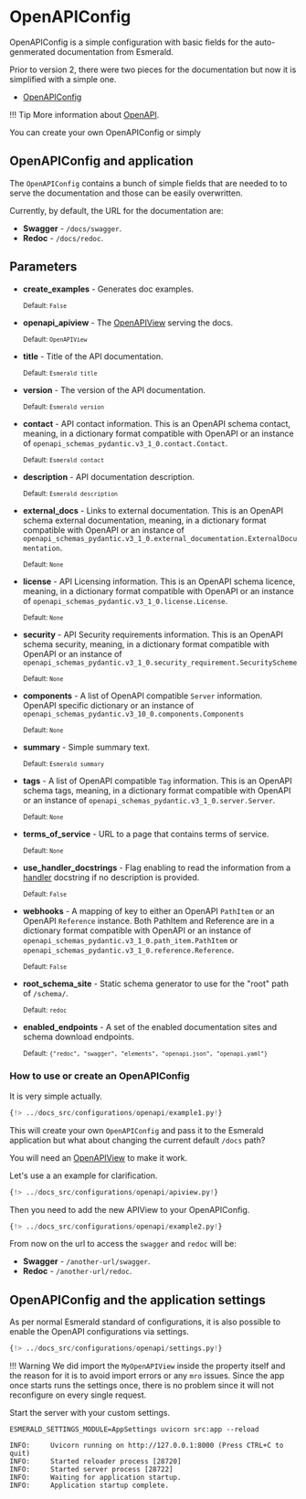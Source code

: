 # OpenAPIConfig

OpenAPIConfig is a simple configuration with basic fields for the auto-genmerated documentation from Esmerald.

Prior to version 2, there were two pieces for the documentation but now it is simplified with a simple
one.

* [OpenAPIConfig](#openapiconfig)

!!! Tip
    More information about
    <a href="https://swagger.io/" target='_blank'>OpenAPI</a>.

You can create your own OpenAPIConfig or simply

## OpenAPIConfig and application

The `OpenAPIConfig` contains a bunch of simple fields that are needed to to serve the documentation
and those can be easily overwritten.

Currently, by default, the URL for the documentation are:

* **Swagger** - `/docs/swagger`.
* **Redoc** - `/docs/redoc`.

## Parameters

* **create_examples** - Generates doc examples.

    <sup>Default: `False`</sup>

* **openapi_apiview** - The [OpenAPIView](./apiview.md) serving the docs.

    <sup>Default: `OpenAPIView`</sup>

* **title** - Title of the API documentation.

    <sup>Default: `Esmerald title`</sup>

* **version** - The version of the API documentation.

    <sup>Default: `Esmerald version`</sup>

* **contact** - API contact information. This is an OpenAPI schema contact, meaning, in a dictionary format compatible
with OpenAPI or an instance of `openapi_schemas_pydantic.v3_1_0.contact.Contact`.

    <sup>Default: `Esmerald contact`</sup>

* **description** - API documentation description.

    <sup>Default: `Esmerald description`</sup>

* **external_docs** - Links to external documentation. This is an OpenAPI schema external documentation, meaning,
in a dictionary format compatible with OpenAPI or an instance of
`openapi_schemas_pydantic.v3_1_0.external_documentation.ExternalDocumentation`.

    <sup>Default: `None`</sup>

* **license** - API Licensing information. This is an OpenAPI schema licence, meaning,
in a dictionary format compatible with OpenAPI or an instance of
`openapi_schemas_pydantic.v3_1_0.license.License`.

    <sup>Default: `None`</sup>

* **security** - API Security requirements information. This is an OpenAPI schema security, meaning,
in a dictionary format compatible with OpenAPI or an instance of
`openapi_schemas_pydantic.v3_1_0.security_requirement.SecurityScheme`

    <sup>Default: `None`</sup>

* **components** - A list of OpenAPI compatible `Server` information. OpenAPI specific dictionary or an instance of
`openapi_schemas_pydantic.v3_10_0.components.Components`

    <sup>Default: `None`</sup>

* **summary** - Simple summary text.

    <sup>Default: `Esmerald summary`</sup>

* **tags** - A list of OpenAPI compatible `Tag` information. This is an OpenAPI schema tags, meaning,
in a dictionary format compatible with OpenAPI or an instance of `openapi_schemas_pydantic.v3_1_0.server.Server`.

    <sup>Default: `None`</sup>

* **terms_of_service** - URL to a page that contains terms of service.

    <sup>Default: `None`</sup>

* **use_handler_docstrings** - Flag enabling to read the information from a [handler](../../routing/handlers.md)
docstring if no description is provided.

    <sup>Default: `False`</sup>

* **webhooks** - A mapping of key to either an OpenAPI `PathItem` or an OpenAPI `Reference` instance. Both PathItem and
Reference are in a dictionary format compatible with OpenAPI or an instance of
`openapi_schemas_pydantic.v3_1_0.path_item.PathItem` or `openapi_schemas_pydantic.v3_1_0.reference.Reference`.

    <sup>Default: `False`</sup>

* **root_schema_site** - Static schema generator to use for the "root" path of `/schema/`.

    <sup>Default: `redoc`</sup>

* **enabled_endpoints** - A set of the enabled documentation sites and schema download endpoints.

    <sup>Default: `{"redoc", "swagger", "elements", "openapi.json", "openapi.yaml"}`</sup>

### How to use or create an OpenAPIConfig

It is very simple actually.

```python hl_lines="4 11"
{!> ../docs_src/configurations/openapi/example1.py!}
```

This will create your own `OpenAPIConfig` and pass it to the Esmerald application but what about changing the current
default `/docs` path?

You will need an [OpenAPIView](./apiview.md) to make it work.

Let's use a an example for clarification.

```python title='myapp/openapi/views.py'
{!> ../docs_src/configurations/openapi/apiview.py!}
```

Then you need to add the new APIView to your OpenAPIConfig.

```python title='src/app.py'
{!> ../docs_src/configurations/openapi/example2.py!}
```

From now on the url to access the `swagger` and `redoc` will be:

* **Swagger** - `/another-url/swagger`.
* **Redoc** - `/another-url/redoc`.

## OpenAPIConfig and the application settings

As per normal Esmerald standard of configurations, it is also possible to enable the OpenAPI configurations via
settings.

```python
{!> ../docs_src/configurations/openapi/settings.py!}
```

!!! Warning
    We did import the `MyOpenAPIView` inside the property itself and the reason for it is to avoid import errors
    or any `mro` issues. Since the app once starts runs the settings once, there is no problem since it will not
    reconfigure on every single request.

Start the server with your custom settings.

```shell
ESMERALD_SETTINGS_MODULE=AppSettings uvicorn src:app --reload

INFO:     Uvicorn running on http://127.0.0.1:8000 (Press CTRL+C to quit)
INFO:     Started reloader process [28720]
INFO:     Started server process [28722]
INFO:     Waiting for application startup.
INFO:     Application startup complete.
```

